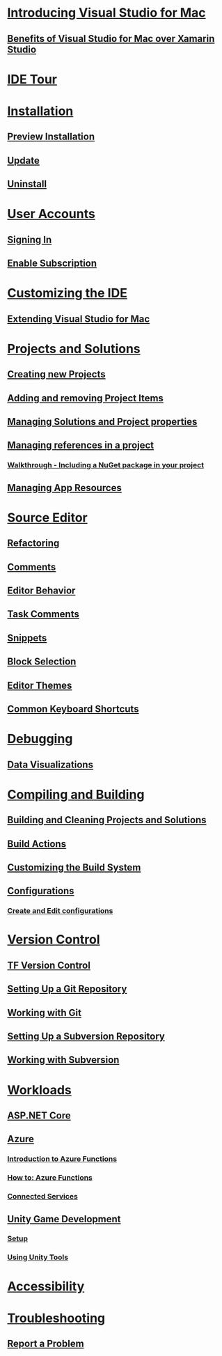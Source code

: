 # [Introducing Visual Studio for Mac](index.md)
## [Benefits of Visual Studio for Mac over Xamarin Studio](benefits-vsmac-over-xs.md)
# [IDE Tour](ide-tour.md)

# [Installation](installation.md)
## [Preview Installation](install-preview.md)
## [Update](update.md)
## [Uninstall](uninstall.md)

# [User Accounts](user-accounts.md)
## [Signing In](signing-in.md)
## [Enable Subscription](activation.md)

# [Customizing the IDE](customizing-the-ide.md)
## [Extending Visual Studio for Mac](extending-visual-studio-mac.md)


# [Projects and Solutions](projects-and-solutions.md)
## [Creating new Projects](create-new-projects.md)
## [Adding and removing Project Items](add-and-remove-project-items.md)
## [Managing Solutions and Project properties](managing-solutions-and-project-properties.md)
## [Managing references in a project](managing-references-in-a-project.md)
### [Walkthrough - Including a NuGet package in your project](nuget-walkthrough.md)
## [Managing App Resources](managing-app-resources.md)

# [Source Editor](source-editor.md)
## [Refactoring](refactoring.md)
## [Comments](comments.md)
## [Editor Behavior](editor-behavior.md)
## [Task Comments](task-comments.md)
## [Snippets](snippets.md)
## [Block Selection](block-selection.md)
## [Editor Themes](editor-themes.md)
## [Common Keyboard Shortcuts](keyboard-shortcuts.md)

# [Debugging](debugging.md)
## [Data Visualizations](data-visualizations.md)

# [Compiling and Building](compiling-and-building.md)
## [Building and Cleaning Projects and Solutions](building-and-cleaning-projects-and-solutions.md)
## [Build Actions](build-actions.md)
## [Customizing the Build System](customizing-build-system.md)
## [Configurations](configurations.md)
### [Create and Edit configurations](create-and-edit-configurations.md)

# [Version Control](version-control.md)
## [TF Version Control](tf-version-control.md)
## [Setting Up a Git Repository](set-up-git-repository.md)
## [Working with Git](working-with-git.md)
## [Setting Up a Subversion Repository](set-up-subversion-repository.md)
## [Working with Subversion](working-with-subversion.md)

# [Workloads](workloads.md)
## [ASP.NET Core](asp-net-core.md)
## [Azure](azure-workload.md)
### [Introduction to Azure Functions](azure-functions.md)
### [How to: Azure Functions](azure-functions-lab.md)
### [Connected Services](connected-services.md)
## [Unity Game Development](unity-tools.md)
### [Setup](setup-vsmac-tools-unity.md)
### [Using Unity Tools](using-vsmac-tools-unity.md)

# [Accessibility](accessibility.md)

# [Troubleshooting](troubleshooting.md)
## [Report a Problem](report-a-problem.md)
